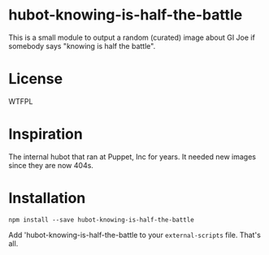 # hubot-knowing-is-half-the-battle
This is a small module to output a random (curated) image about GI Joe if somebody says "knowing is half the battle".


# License
WTFPL


# Inspiration
The internal hubot that ran at Puppet, Inc for years. It needed new images since they are now 404s.

# Installation


`npm install --save hubot-knowing-is-half-the-battle`

Add 'hubot-knowing-is-half-the-battle to your `external-scripts` file. That's all.

